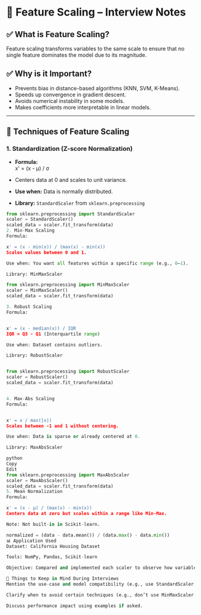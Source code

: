 # 📌 Feature Scaling – Interview Notes

## ✅ What is Feature Scaling?
Feature scaling transforms variables to the same scale to ensure that no single feature dominates the model due to its magnitude.

## ✅ Why is it Important?
- Prevents bias in distance-based algorithms (KNN, SVM, K-Means).
- Speeds up convergence in gradient descent.
- Avoids numerical instability in some models.
- Makes coefficients more interpretable in linear models.

---

## 🔧 Techniques of Feature Scaling

### 1. Standardization (Z-score Normalization)
- **Formula:**  
x' = (x - μ) / σ

- Centers data at 0 and scales to unit variance.
- **Use when:** Data is normally distributed.
- **Library:** `StandardScaler` from `sklearn.preprocessing`

```python
from sklearn.preprocessing import StandardScaler
scaler = StandardScaler()
scaled_data = scaler.fit_transform(data)
2. Min-Max Scaling
Formula:

x' = (x - min(x)) / (max(x) - min(x))
Scales values between 0 and 1.

Use when: You want all features within a specific range (e.g., 0–1).

Library: MinMaxScaler

from sklearn.preprocessing import MinMaxScaler
scaler = MinMaxScaler()
scaled_data = scaler.fit_transform(data)

3. Robust Scaling
Formula:


x' = (x - median(x)) / IQR
IQR = Q3 - Q1 (Interquartile range)

Use when: Dataset contains outliers.

Library: RobustScaler


from sklearn.preprocessing import RobustScaler
scaler = RobustScaler()
scaled_data = scaler.fit_transform(data)


4. Max-Abs Scaling
Formula:


x' = x / max(|x|)
Scales between -1 and 1 without centering.

Use when: Data is sparse or already centered at 0.

Library: MaxAbsScaler

python
Copy
Edit
from sklearn.preprocessing import MaxAbsScaler
scaler = MaxAbsScaler()
scaled_data = scaler.fit_transform(data)
5. Mean Normalization
Formula:

x' = (x - μ) / (max(x) - min(x))
Centers data at zero but scales within a range like Min-Max.

Note: Not built-in in Scikit-learn.

normalized = (data - data.mean()) / (data.max() - data.min())
📊 Application Used
Dataset: California Housing Dataset

Tools: NumPy, Pandas, Scikit-learn

Objective: Compared and implemented each scaler to observe how variable distributions change and affect model performance.

📌 Things to Keep in Mind During Interviews
Mention the use-case and model compatibility (e.g., use StandardScaler with SVM, MinMaxScaler with Neural Networks).

Clarify when to avoid certain techniques (e.g., don’t use MinMaxScaler with outliers).

Discuss performance impact using examples if asked.